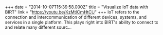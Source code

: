 +++
date = "2014-10-07T15:39:58.000Z"
title = "Visualize IoT data with BIRT"
link = "https://youtu.be/KzMtlCmHtCU"
+++
IoT refers to the connection and intercommunication of different devices, systems, and services in a single platform. This plays right into BIRT's ability to connect to and relate many different sourc…